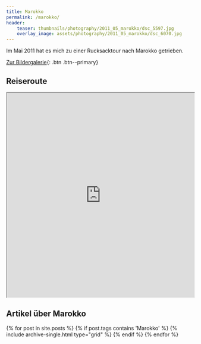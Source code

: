 ```yaml
---
title: Marokko
permalink: /marokko/
header:
    teaser: thumbnails/photography/2011_05_marokko/dsc_5597.jpg
    overlay_image: assets/photography/2011_05_marokko/dsc_6070.jpg
---
```


Im Mai 2011 hat es mich zu einer Rucksacktour nach Marokko getrieben.

[Zur Bildergalerie](/photography/marokko-2011/){: .btn .btn--primary}

## Reiseroute
<iframe src="https://www.google.com/maps/d/u/0/embed?mid=1leiIo594Bjk4XyBjp8QOqsiu-6KQk33u" width="100%" height="550px"></iframe>

## Artikel über Marokko
<div>
{% for post in site.posts %}
  {% if post.tags contains 'Marokko' %}
    {% include archive-single.html type="grid" %}
  {% endif %}
{% endfor %}
</div>
